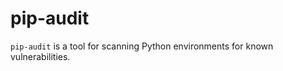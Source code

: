 pip-audit
=========

`pip-audit` is a tool for scanning Python environments for known vulnerabilities.
